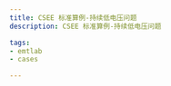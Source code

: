 ```yaml
---
title: CSEE 标准算例-持续低电压问题
description: CSEE 标准算例-持续低电压问题

tags:
- emtlab
- cases

---
```


<!-- import DocCardList from '@theme/DocCardList';

<DocCardList /> -->